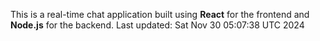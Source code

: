This is a real-time chat application built using **React** for the frontend and **Node.js** for the backend.
Last updated: Sat Nov 30 05:07:38 UTC 2024
